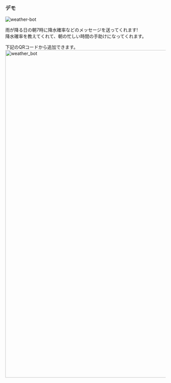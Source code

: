 ### デモ  

![weather-bot](https://user-images.githubusercontent.com/76866582/132553565-57dc7d45-a04b-4b64-b884-c1942879a400.gif)  

雨が降る日の朝7時に降水確率などのメッセージを送ってくれます!  
降水確率を教えてくれて、朝の忙しい時間の手助けになってくれます。

下記のQRコードから追加できます。  
<img width="1029" alt="weather_bot" src="https://user-images.githubusercontent.com/76866582/131276187-584172bb-17b9-4c73-8293-b5b3c9d0d6bb.png">




